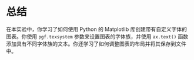 # 总结

在本实验中，你学习了如何使用 Python 的 Matplotlib 库创建带有自定义字体的图表。你使用 `pgf.texsystem` 参数来设置图表的字体族，并使用 `ax.text()` 函数添加具有不同字体族的文本。你还学习了如何调整图表的布局并将其保存到文件中。
